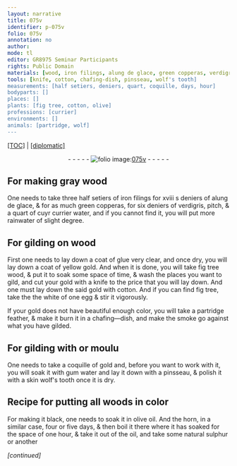 ```yaml
---
layout: narrative
title: 075v
identifier: p-075v
folio: 075v
annotation: no
author:
mode: tl
editor: GR8975 Seminar Participants
rights: Public Domain
materials: [wood, iron filings, alung de glace, green copperas, verdigris, pitch, currier water, rainwater, gilding, glue very clear, yellow gold, fig tree wood, gild, gold, cotton, fig tree, the white of one egg, partridge feather, gilded, or moulu, gum water, woods, olive oil, horn, oil, natural sulphur]
tools: [knife, cotton, chafing-dish, pinsseau, wolf's tooth]
measurements: [half setiers, deniers, quart, coquille, days, hour]
bodyparts: []
places: []
plants: [fig tree, cotton, olive]
professions: [currier]
environments: []
animals: [partridge, wolf]
---
```


 <p><a href="{{ site.baseurl }}/translation/">[TOC]</a> | <a href="{{ site.baseurl }}/texts/p-075v_tc/" target="_blank">[diplomatic]</a></p><div class="folio" align="center">- - - - - <a href="http://gallica.bnf.fr/ark:/12148/btv1b10500001g/f156.item" target="_blank"><img src="https://cu-mkp.github.io/2017-workshop-edition/assets/photo-icon.png" alt="folio image: " style="display:inline-block; margin-bottom:-3px;"/>075v</a> - - - - - </div>  
  

## For making gray <span class="m">wood</span>

 
One needs to take three <span class="ms">half setiers</span> of <span class="m">iron filings</span> for xviii <span class="del">s</span> <span class="ms">deniers</span> of <span class="m">alung de glace</span>, & for as much <span class="m">green copperas</span>, for six <span class="ms">deniers</span> of <span class="m">verdigris</span>, <span class="m">pitch</span>, & a <span class="ms">quart</span> of <span class="del">cuyr</span> <span class="m"><span class="pro">currier</span> water</span>, and if you cannot find it, you will put <span class="del">more</span> <span class="add"><span class="m">rainwater</span></span>  of slight degree. 
 
 
  

## For <span class="m">gilding</span> on <span class="m">wood</span>

 
First one needs to lay down a coat of <span class="m">glue very clear</span>, and once dry, you will lay down a coat of <span class="m">yellow gold</span>. And when it is done, you will take <span class="m"><span class="pa">fig tree</span> wood</span>, & put it to soak some space of time, & wash the places you want to <span class="m">gild</span>, and cut your <span class="m">gold</span> with a <span class="tl">knife</span> to the price that you will lay down. And one must lay down the said <span class="m">gold</span> with <span class="tl"><span class="m"><span class="pa">cotton</span></span></span>. And if you can find <span class="m">fig tree</span>, take the <span class="m">the white of one egg</span> & stir it vigorously.
 
 If your <span class="m">gold</span> does not have beautiful enough color, you will take a <span class="m"><span class="al">partridge</span> feather</span>, & make it burn it in a<span class="tl"> chafing—dish</span>, and make the smoke go against what you have <span class="m">gilded</span>.
 
 
  

## For <span class="m">gilding</span> with <span class="m">or moulu</span>

 
One needs to take a <span class="ms">coquille</span> of <span class="m">gold</span> and, before you want to work with it, you will soak it with <span class="m">gum water</span> and lay it down with a <span class="tl">pinsseau</span>, & polish it with a <span class="del">skin</span> <span class="tl"><span class="al">wolf</span>'s tooth</span> once it is dry.
 
 
  

## Recipe for putting all <span class="m">woods</span> in color

 
For making it black, one needs to soak it in <span class="m"><span class="pa">olive</span> oil</span>. And the <span class="m">horn</span>, in a similar case, four or five <span class="ms"><span class="tmp">days</span></span>, & then boil it there where it has soaked for the space of one <span class="ms"><span class="tmp">hour</span></span>, & take it out of the <span class="m">oil</span>, and take some <span class="m">natural sulphur</span> or another
 
*[continued]*
 
 